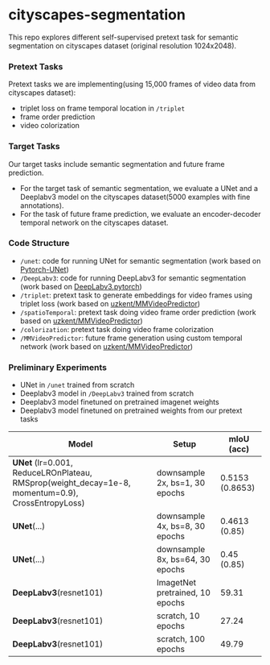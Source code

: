 # cityscapes-segmentation

This repo explores different self-supervised pretext task for semantic segmentation on cityscapes dataset (original resolution 1024x2048).

### Pretext Tasks
Pretext tasks we are implementing(using 15,000 frames of video data from cityscapes dataset):

* triplet loss on frame temporal location in `/triplet`
* frame order prediction
* video colorization

### Target Tasks
Our target tasks include semantic segmentation and future frame prediction.

* For the target task of semantic segmentation, we evaluate a UNet and a Deeplabv3 model on the cityscapes dataset(5000 examples with fine annotations).
* For the task of future frame prediction, we evaluate an encoder-decoder temporal network on the cityscapes dataset.

### Code Structure

* `/unet`: code for running UNet for semantic segmentation (work based on [Pytorch-UNet](https://github.com/milesial/Pytorch-UNet))
* `/DeepLabv3`: code for running DeepLabv3 for semantic segmentation (work based on [DeepLabv3.pytorch](https://github.com/chenxi116/DeepLabv3.pytorch))
* `/triplet`: pretext task to generate embeddings for video frames using triplet loss (work based on [uzkent/MMVideoPredictor](https://github.com/uzkent/MMVideoPredictor))
* `/spatioTemporal`: pretext task doing video frame order prediction (work based on [uzkent/MMVideoPredictor](https://github.com/uzkent/MMVideoPredictor))
* `/colorization`: pretext task doing video frame colorization 
* `/MMVideoPredictor`: future frame generation using custom temporal network (work based on [uzkent/MMVideoPredictor](https://github.com/uzkent/MMVideoPredictor))

### Preliminary Experiments

* UNet in `/unet` trained from scratch 
* Deeplabv3 model in `/DeepLabv3` trained from scratch 
* Deeplabv3 model finetuned on pretrained imagenet weights
* Deeplabv3 model finetuned on pretrained weights from our pretext tasks

Model  | Setup | mIoU (acc)
------------- | ------------- | ---
**UNet** (lr=0.001, ReduceLROnPlateau, RMSprop(weight_decay=1e-8, momentum=0.9), CrossEntropyLoss) | downsample 2x, bs=1, 30 epochs | 0.5153 (0.8653)
**UNet**(...) | downsample 4x, bs=8, 30 epochs | 0.4613 (0.85)
**UNet**(...)  | downsample 8x, bs=64, 30 epochs | 0.45 (0.85)
**DeepLabv3**(resnet101) | ImagetNet pretrained, 10 epochs | 59.31
**DeepLabv3**(resnet101) | scratch, 10 epochs | 27.24
**DeepLabv3**(resnet101) | scratch, 100 epochs | 49.79
